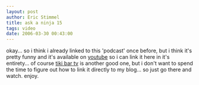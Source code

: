 ```yaml
---
layout: post
author: Eric Stimmel
title: ask a ninja 15
tags: video
date: 2006-03-30 00:43:00
--- 
```



okay... so i think i already linked to this 'podcast' once before, but i think it's pretty funny and it's available on [youtube][] so i can link it here in it's entirety... of course [tiki bar tv][] is another good one, but i don't want to spend the time to figure out how to link it directly to my blog... so just go there and watch. enjoy.

  [youtube]: http://www.youtube.com
  [tiki bar tv]: http://www.tikibartv.com/

